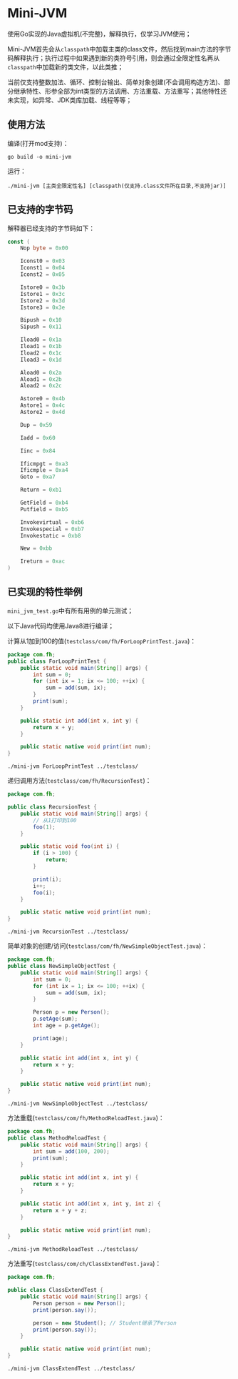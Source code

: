 # Mini-JVM

使用Go实现的Java虚拟机(不完整)，解释执行，仅学习JVM使用；

Mini-JVM首先会从`classpath`中加载主类的class文件，然后找到main方法的字节码解释执行；执行过程中如果遇到新的类符号引用，则会通过全限定性名再从`classpath`中加载新的类文件，以此类推；

当前仅支持整数加法、循环、控制台输出、简单对象创建(不会调用构造方法)、部分继承特性、形参全部为int类型的方法调用、方法重载、方法重写；其他特性还未实现，如异常、JDK类库加载、线程等等；

  

## 使用方法

编译(打开mod支持)：

```
go build -o mini-jvm
```

运行：

```shell
./mini-jvm [主类全限定性名] [classpath(仅支持.class文件所在目录,不支持jar)]
```



## 已支持的字节码

解释器已经支持的字节码如下：

```go
const (
	Nop byte = 0x00

	Iconst0 = 0x03
	Iconst1 = 0x04
	Iconst2 = 0x05

	Istore0 = 0x3b
	Istore1 = 0x3c
	Istore2 = 0x3d
	Istore3 = 0x3e

	Bipush = 0x10
	Sipush = 0x11

	Iload0 = 0x1a
	Iload1 = 0x1b
	Iload2 = 0x1c
	Iload3 = 0x1d

	Aload0 = 0x2a
	Aload1 = 0x2b
	Aload2 = 0x2c

	Astore0 = 0x4b
	Astore1 = 0x4c
	Astore2 = 0x4d

	Dup = 0x59

	Iadd = 0x60

	Iinc = 0x84

	Ificmpgt = 0xa3
	Ificmple = 0xa4
	Goto = 0xa7

	Return = 0xb1

	GetField = 0xb4
	Putfield = 0xb5

	Invokevirtual = 0xb6
	Invokespecial = 0xb7
	Invokestatic = 0xb8

	New = 0xbb

	Ireturn = 0xac
)
```



## 已实现的特性举例

`mini_jvm_test.go`中有所有用例的单元测试；

以下Java代码均使用Java8进行编译；

  

计算从1加到100的值(`testclass/com/fh/ForLoopPrintTest.java`)：

```java
package com.fh;
public class ForLoopPrintTest {
    public static void main(String[] args) {
        int sum = 0;
        for (int ix = 1; ix <= 100; ++ix) {
            sum = add(sum, ix);
        }
        print(sum);
    }

    public static int add(int x, int y) {
        return x + y;
    }

    public static native void print(int num);
}

```

```shell
./mini-jvm ForLoopPrintTest ../testclass/
```

  

递归调用方法(`testclass/com/fh/RecursionTest`)：

```java
package com.fh;

public class RecursionTest {
    public static void main(String[] args) {
        // 从1打印到100
        foo(1);
    }

    public static void foo(int i) {
        if (i > 100) {
            return;
        }

        print(i);
        i++;
        foo(i);
    }

    public static native void print(int num);
}
```

```
./mini-jvm RecursionTest ../testclass/
```

  

简单对象的创建/访问(`testclass/com/fh/NewSimpleObjectTest.java`)：

```java
package com.fh;
public class NewSimpleObjectTest {
    public static void main(String[] args) {
        int sum = 0;
        for (int ix = 1; ix <= 100; ++ix) {
            sum = add(sum, ix);
        }

        Person p = new Person();
        p.setAge(sum);
        int age = p.getAge();

        print(age);
    }

    public static int add(int x, int y) {
        return x + y;
    }

    public static native void print(int num);
}

```

```
./mini-jvm NewSimpleObjectTest ../testclass/
```

   

方法重载(`testclass/com/fh/MethodReloadTest.java`)：

```java
package com.fh;
public class MethodReloadTest {
    public static void main(String[] args) {
        int sum = add(100, 200);
        print(sum);
    }

    public static int add(int x, int y) {
        return x + y;
    }

    public static int add(int x, int y, int z) {
        return x + y + z;
    }

    public static native void print(int num);
}

```

```
./mini-jvm MethodReloadTest ../testclass/
```

  

方法重写(`testclass/com/ch/ClassExtendTest.java`)：

```java
package com.fh;

public class ClassExtendTest {
    public static void main(String[] args) {
        Person person = new Person();
        print(person.say());

        person = new Student(); // Student继承了Person
        print(person.say());
    }

    public static native void print(int num);
}
```

```
./mini-jvm ClassExtendTest ../testclass/
```

